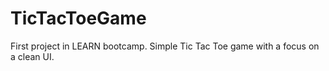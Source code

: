 # TicTacToeGame

First project in LEARN bootcamp. Simple Tic Tac Toe game with a focus on a clean UI.
